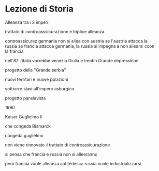 # Lezione di Storia

Alleanza tra i 3 imperi

trattato di controasssicurazione e triplice alleanza

controassicuraz
germania non si allea con austria se l'austria attacca la russia
se francia attacca germania, la russia si impegna a non allearsi ccon la francia


nell'87 l'italia vorrebbe venezia Giulia e trentin
Grande depressione

progetto della "Grande serbia"

nuovi territori e nuove pplazioni

sottrarre slavi all'impero asburgico


progetto panslavista


1990

Kaiser Guglielmo II

che congeda Bismarck

congeda guglielmo

non viene rinnovato il trattato di controassicurazione

si pensa che francia e russia non si alleeranno


però
francia vuole alleanza antitedesca
russia vuole industrializzarsi
<!--stackedit_data:
eyJoaXN0b3J5IjpbLTE1Mzc1NjM4MSwtMTg1MjY5ODM4NiwtMT
Q3OTQ2Mjg2MCwtMTI4MjA3MjM3N119
-->